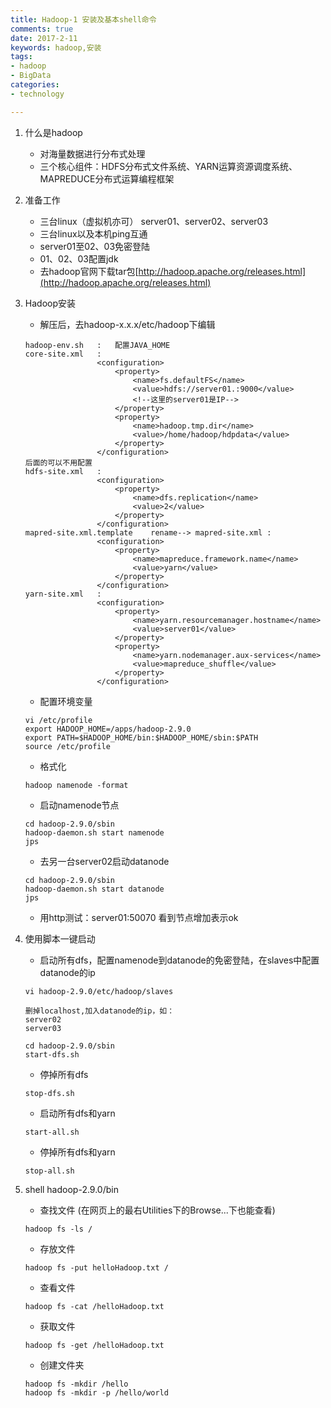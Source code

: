 ```yaml
---
title: Hadoop-1 安装及基本shell命令
comments: true
date: 2017-2-11
keywords: hadoop,安装
tags:
- hadoop
- BigData
categories:
- technology

---
```


1. 什么是hadoop
  
	- 对海量数据进行分布式处理
	- 三个核心组件：HDFS分布式文件系统、YARN运算资源调度系统、MAPREDUCE分布式运算编程框架

2. 准备工作

	- 三台linux（虚拟机亦可） server01、server02、server03
	- 三台linux以及本机ping互通
	- server01至02、03免密登陆
	- 01、02、03配置jdk
	- 去hadoop官网下载tar包[http://hadoop.apache.org/releases.html](http://hadoop.apache.org/releases.html) 

3. Hadoop安装
	- 解压后，去hadoop-x.x.x/etc/hadoop下编辑
		
	```	
	hadoop-env.sh   :   配置JAVA_HOME
	core-site.xml   :   
                    <configuration>
                        <property>
                            <name>fs.defaultFS</name>
                            <value>hdfs://server01.:9000</value>
                            <!--这里的server01是IP-->
                        </property>
                        <property>
                            <name>hadoop.tmp.dir</name>
                            <value>/home/hadoop/hdpdata</value>
                        </property>
                    </configuration>   
	后面的可以不用配置
	hdfs-site.xml   :   
                    <configuration>
                        <property>
                            <name>dfs.replication</name>
                            <value>2</value>
                        </property>
                    </configuration>
	mapred-site.xml.template    rename--> mapred-site.xml :
                    <configuration>
                        <property>
                            <name>mapreduce.framework.name</name>
                            <value>yarn</value>
                        </property>
                    </configuration>
	yarn-site.xml   :
                    <configuration>
                        <property>
                            <name>yarn.resourcemanager.hostname</name>
                            <value>server01</value>
                        </property>
                        <property>
                            <name>yarn.nodemanager.aux-services</name>
                            <value>mapreduce_shuffle</value>
                        </property>
                    </configuration>
	```
	- 配置环境变量
	
	```
	vi /etc/profile
	export HADOOP_HOME=/apps/hadoop-2.9.0
	export PATH=$HADOOP_HOME/bin:$HADOOP_HOME/sbin:$PATH
	source /etc/profile
	```
	- 格式化
	```
	hadoop namenode -format
	```
	- 启动namenode节点
	```
	cd hadoop-2.9.0/sbin
	hadoop-daemon.sh start namenode
	jps
	```
	- 去另一台server02启动datanode
	```
	cd hadoop-2.9.0/sbin
	hadoop-daemon.sh start datanode
	jps
	```
	- 用http测试：server01:50070 看到节点增加表示ok

4. 使用脚本一键启动
	- 启动所有dfs，配置namenode到datanode的免密登陆，在slaves中配置datanode的ip
	```
	vi hadoop-2.9.0/etc/hadoop/slaves

	删掉localhost,加入datanode的ip，如：
	server02
	server03

	cd hadoop-2.9.0/sbin
	start-dfs.sh
	```
	- 停掉所有dfs
	```
	stop-dfs.sh
	```
	- 启动所有dfs和yarn
	```
	start-all.sh		
	```
	- 停掉所有dfs和yarn
	
	```
	stop-all.sh
	```
5. shell
	hadoop-2.9.0/bin
	- 查找文件  (在网页上的最右Utilities下的Browse...下也能查看)
	```
	hadoop fs -ls /
	```
	- 存放文件
	```
	hadoop fs -put helloHadoop.txt /
	```
	- 查看文件
	```
	hadoop fs -cat /helloHadoop.txt

	```
	- 获取文件
	```
	hadoop fs -get /helloHadoop.txt

	```
	- 创建文件夹
	```
	hadoop fs -mkdir /hello
	hadoop fs -mkdir -p /hello/world

	```



